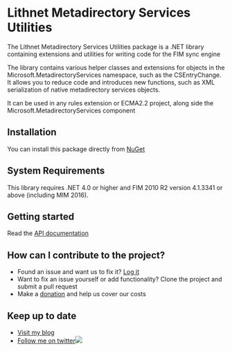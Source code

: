 # Lithnet Metadirectory Services Utilities
The Lithnet Metadirectory Services Utilities package is a .NET library containing extensions and utilities for writing code for the FIM sync engine

The library contains various helper classes and extensions for objects in the Microsoft.MetadirectoryServices namespace, such as the CSEntryChange. It allows you to reduce code and introduces new functions, such as XML serialization of native metadirectory services objects.

It can be used in any rules extension or ECMA2.2 project, along side the Microsoft.MetadirectoryServices component

## Installation
You can install this package directly from [NuGet](https://www.nuget.org/packages/Lithnet.MetadirectoryServices/)

## System Requirements
This library requires .NET 4.0 or higher and FIM 2010 R2 version 4.1.3341 or above (including MIM 2016).

## Getting started
Read the [API documentation](https://lithnet.github.io/documentation/msu)

## How can I contribute to the project?
* Found an issue and want us to fix it? [Log it](https://github.com/lithnet/mms-utilities/issues)
* Want to fix an issue yourself or add functionality? Clone the project and submit a pull request
* Make a [donation](https://lithnet.io/donate) and help us cover our costs

## Keep up to date
* [Visit my blog](http://blog.lithiumblue.com)
* [Follow me on twitter](https://twitter.com/RyanLNewington)![](http://twitter.com/favicon.ico)
